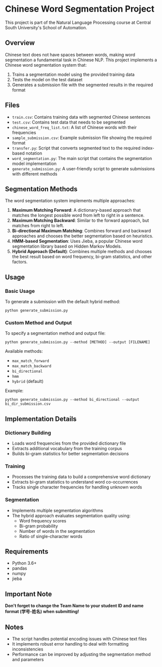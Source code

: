 # Chinese Word Segmentation Project

This project is part of the Natural Language Processing course at Central South University's School of Automation.

## Overview

Chinese text does not have spaces between words, making word segmentation a fundamental task in Chinese NLP. This project implements a Chinese word segmentation system that:

1. Trains a segmentation model using the provided training data
2. Tests the model on the test dataset
3. Generates a submission file with the segmented results in the required format

## Files

- `train.csv`: Contains training data with segmented Chinese sentences
- `test.csv`: Contains test data that needs to be segmented
- `chinese_word_freq_list.txt`: A list of Chinese words with their frequencies
- `sample_submission.csv`: Example submission file showing the required format
- `transfer.py`: Script that converts segmented text to the required index-based notation
- `word_segmentation.py`: The main script that contains the segmentation model implementation
- `generate_submission.py`: A user-friendly script to generate submissions with different methods

## Segmentation Methods

The word segmentation system implements multiple approaches:

1. **Maximum Matching Forward**: A dictionary-based approach that matches the longest possible word from left to right in a sentence.
2. **Maximum Matching Backward**: Similar to the forward approach, but matches from right to left.
3. **Bi-directional Maximum Matching**: Combines forward and backward approaches and chooses the better segmentation based on heuristics.
4. **HMM-based Segmentation**: Uses Jieba, a popular Chinese word segmentation library based on Hidden Markov Models.
5. **Hybrid Approach (Default)**: Combines multiple methods and chooses the best result based on word frequency, bi-gram statistics, and other factors.

## Usage

### Basic Usage

To generate a submission with the default hybrid method:

```
python generate_submission.py
```

### Custom Method and Output

To specify a segmentation method and output file:

```
python generate_submission.py --method [METHOD] --output [FILENAME]
```

Available methods:
- `max_match_forward`
- `max_match_backward`
- `bi_directional`
- `hmm`
- `hybrid` (default)

Example:
```
python generate_submission.py --method bi_directional --output bi_dir_submission.csv
```

## Implementation Details

### Dictionary Building
- Loads word frequencies from the provided dictionary file
- Extracts additional vocabulary from the training corpus
- Builds bi-gram statistics for better segmentation decisions

### Training
- Processes the training data to build a comprehensive word dictionary
- Extracts bi-gram statistics to understand word co-occurrences
- Tracks single character frequencies for handling unknown words

### Segmentation
- Implements multiple segmentation algorithms
- The hybrid approach evaluates segmentation quality using:
  - Word frequency scores
  - Bi-gram probability
  - Number of words in the segmentation
  - Ratio of single-character words

## Requirements

- Python 3.6+
- pandas
- numpy
- jieba

## Important Note

**Don't forget to change the Team Name to your student ID and name format (学号-姓名) when submitting!**

## Notes

- The script handles potential encoding issues with Chinese text files
- It implements robust error handling to deal with formatting inconsistencies
- Performance can be improved by adjusting the segmentation method and parameters 